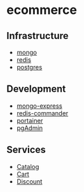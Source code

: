 ecommerce
=========

## Infrastructure
* [mongo](http://localhost:27017)
* [redis](http://localhost:6379)
* [postgres](http://localhost:5432)

## Development
* [mongo-express](http://localhost:8081)
* [redis-commander](http://localhost:8082)
* [portainer](http://localhost:8083)
* [pgAdmin](http://localhost:8084)

## Services
* [Catalog](http://localhost:5184/swagger)
* [Cart](http://localhost:5277/swagger)
* [Discount](http://localhost:5161/swagger)